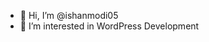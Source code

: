 - 👋 Hi, I’m @ishanmodi05
- 👀 I’m interested in WordPress Development

<!---
ishanmodi05/ishanmodi05 is a ✨ special ✨ repository because its `README.md` (this file) appears on your GitHub profile.
You can click the Preview link to take a look at your changes.
--->
